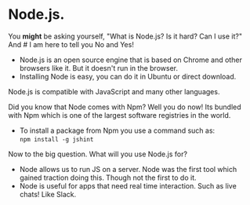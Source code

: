 # Node.js. 

You **might** be asking yourself, "What is Node.js? Is it hard? Can I use it?" And # I 
am here to tell you No and Yes!

- Node.js is an open source engine that is based on Chrome and other browsers like it. But it doesn't run in the browser. 
- Installing Node is easy, you can do it in Ubuntu or direct download. 

Node.js is compatible with JavaScript and many other languages.

Did you know that Node comes with Npm? Well you do now! Its bundled with Npm which is one of the largest software registries in the world. 
- To install a package from Npm you use a command such as:  
      ```npm install -g jshint```

Now to the big question. What will you use Node.js for?
- Node allows us to run JS on a server. Node was the first tool which gained traction doing this. Though not the first to do it. 
- Node is useful for apps that need real time interaction. Such as live chats! Like Slack.
